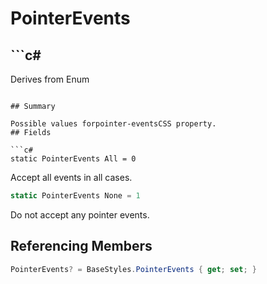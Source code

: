 # PointerEvents

## ```c#
Derives from Enum
```

## Summary

Possible values forpointer-eventsCSS property.
## Fields

```c#
static PointerEvents All = 0
```
Accept all events in all cases.
```c#
static PointerEvents None = 1
```
Do not accept any pointer events.
## Referencing Members

```c#
PointerEvents? = BaseStyles.PointerEvents { get; set; } 
```
